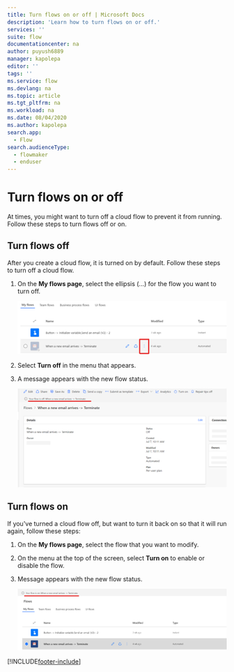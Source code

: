 ```yaml
---
title: Turn flows on or off | Microsoft Docs
description: 'Learn how to turn flows on or off.'
services: ''
suite: flow
documentationcenter: na
author: puyush6889
manager: kapolepa
editor: ''
tags: ''
ms.service: flow
ms.devlang: na
ms.topic: article
ms.tgt_pltfrm: na
ms.workload: na
ms.date: 08/04/2020
ms.author: kapolepa
search.app:
  - Flow
search.audienceType:
  - flowmaker
  - enduser
---
```


# Turn flows on or off

At times, you might want to turn off a cloud flow to prevent it from running. Follow these steps to turn flows off or on.

## Turn flows off

After you create a cloud flow, it is turned on by default. Follow these steps to turn off a cloud flow.

1. On the **My flows page**,  select the ellipsis (...) for the flow you want to turn off.
    
    ![Power Automate ellipsis](./media/disable-flow/flows-collapsed-menu.png)
    
1. Select **Turn off** in the menu that appears.

1. A message appears with the new flow status.

    ![New flow status after being disabled on flow details page](./media/disable-flow/flow-details-page-new-status.png)


## Turn flows on

If you've turned a cloud flow off, but want to turn it back on so that it will run again, follow these steps: 

1. On the **My flows page**, select the flow that you want to modify.

1. On the menu at the top of the screen, select **Turn on** to enable or disable the flow.

1. Message appears with the new flow status.

    ![New flow status after being disabled](./media/disable-flow/flow-new-status.png)



[!INCLUDE[footer-include](includes/footer-banner.md)]